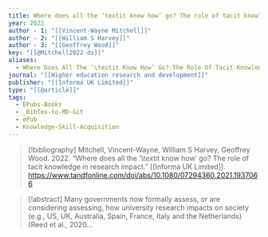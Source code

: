 ```yaml
---
title: Where does all the ‘textit know how’ go? The role of tacit knowledge in research impact
year: 2022
author - 1: "[[Vincent-Wayne Mitchell]]"
author - 2: "[[William S Harvey]]"
author - 3: "[[Geoffrey Wood]]"
key: "[[@Mitchell2022-ds]]"
aliases:
  - Where Does All The ‘\textit Know How’ Go? The Role Of Tacit Knowledge In Research Impact
journal: "[[Higher education research and development]]"
publisher: "[[Informa UK Limited]]"
type: "[[@article]]"
tags:
  - EPubs-Books
  - _BibTex-to-MD-Git
  - ePub
  - Knowledge-Skill-Acquisition
---
```


> [!bibliography]
> Mitchell, Vincent-Wayne, William S Harvey, Geoffrey Wood. 2022. “Where does all the ‘\textit know how’ go? The role of tacit knowledge in research impact.” [[Informa UK Limited]]. https://www.tandfonline.com/doi/abs/10.1080/07294360.2021.1937066

> [!abstract]
> Many governments now formally assess, or are considering assessing, how university research impacts on society (e.g., US, UK, Australia, Spain, France, Italy and the Netherlands) (Reed et al., 2020...
